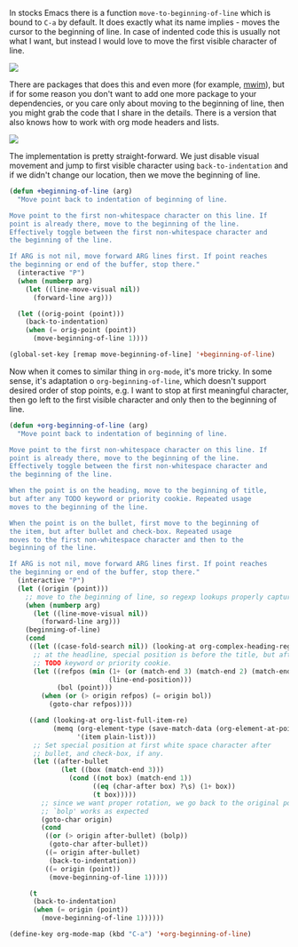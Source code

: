 In stocks Emacs there is a function `move-to-beginning-of-line` which is bound to `C-a` by default. It does exactly what its name implies - moves the cursor to the beginning of line. In case of indented code this is usually not what I want, but instead I would love to move the first visible character of line.

![](/images/2020-06-04-beginning-of-line/2022-07-19_20-59-00_beginning-of-line-haskell.gif)

There are packages that does this and even more (for example, [mwim](https://github.com/alezost/mwim.el)), but if for some reason you don't want to add one more package to your dependencies, or you care only about moving to the beginning of line, then you might grab the code that I share in the details. There is a version that also knows how to work with org mode headers and lists.

![](/images/2020-06-04-beginning-of-line/2022-07-19_20-59-20_beginning-of-line-org.gif)

The implementation is pretty straight-forward. We just disable visual movement and jump to first visible character using `back-to-indentation` and if we didn't change our location, then we move the beginning of line.

``` commonlisp
(defun +beginning-of-line (arg)
  "Move point back to indentation of beginning of line.

Move point to the first non-whitespace character on this line. If
point is already there, move to the beginning of the line.
Effectively toggle between the first non-whitespace character and
the beginning of the line.

If ARG is not nil, move forward ARG lines first. If point reaches
the beginning or end of the buffer, stop there."
  (interactive "P")
  (when (numberp arg)
    (let ((line-move-visual nil))
      (forward-line arg)))

  (let ((orig-point (point)))
    (back-to-indentation)
    (when (= orig-point (point))
      (move-beginning-of-line 1))))

(global-set-key [remap move-beginning-of-line] '+beginning-of-line)
```

Now when it comes to similar thing in `org-mode`, it's more tricky. In some sense, it's adaptation o `org-beginning-of-line`, which doesn't support desired order of stop points, e.g. I want to stop at first meaningful character, then go left to the first visible character and only then to the beginning of line.

``` commonlisp
(defun +org-beginning-of-line (arg)
  "Move point back to indentation of beginning of line.

Move point to the first non-whitespace character on this line. If
point is already there, move to the beginning of the line.
Effectively toggle between the first non-whitespace character and
the beginning of the line.

When the point is on the heading, move to the beginning of title,
but after any TODO keyword or priority cookie. Repeated usage
moves to the beginning of the line.

When the point is on the bullet, first move to the beginning of
the item, but after bullet and check-box. Repeated usage
moves to the first non-whitespace character and then to the
beginning of the line.

If ARG is not nil, move forward ARG lines first. If point reaches
the beginning or end of the buffer, stop there."
  (interactive "P")
  (let ((origin (point)))
    ;; move to the beginning of line, so regexp lookups properly capture context
    (when (numberp arg)
      (let ((line-move-visual nil))
        (forward-line arg)))
    (beginning-of-line)
    (cond
     ((let ((case-fold-search nil)) (looking-at org-complex-heading-regexp))
      ;; at the headline, special position is before the title, but after any
      ;; TODO keyword or priority cookie.
      (let ((refpos (min (1+ (or (match-end 3) (match-end 2) (match-end 1)))
                         (line-end-position)))
            (bol (point)))
        (when (or (> origin refpos) (= origin bol))
          (goto-char refpos))))

     ((and (looking-at org-list-full-item-re)
           (memq (org-element-type (save-match-data (org-element-at-point)))
                 '(item plain-list)))
      ;; Set special position at first white space character after
      ;; bullet, and check-box, if any.
      (let ((after-bullet
             (let ((box (match-end 3)))
               (cond ((not box) (match-end 1))
                     ((eq (char-after box) ?\s) (1+ box))
                     (t box)))))
        ;; since we want proper rotation, we go back to the original point so
        ;; `bolp' works as expected
        (goto-char origin)
        (cond
         ((or (> origin after-bullet) (bolp))
          (goto-char after-bullet))
         ((= origin after-bullet)
          (back-to-indentation))
         ((= origin (point))
          (move-beginning-of-line 1)))))

     (t
      (back-to-indentation)
      (when (= origin (point))
        (move-beginning-of-line 1))))))

(define-key org-mode-map (kbd "C-a") '+org-beginning-of-line)
```
